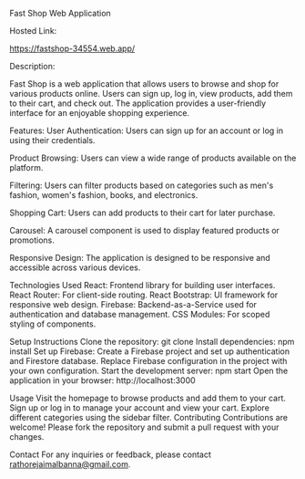 Fast Shop Web Application

Hosted Link:

https://fastshop-34554.web.app/

Description:

Fast Shop is a web application that allows users to browse and shop for various products online. Users can sign up, log in, view products, add them to their cart, and check out. The application provides a user-friendly interface for an enjoyable shopping experience.

Features:
User Authentication: Users can sign up for an account or log in using their credentials.


Product Browsing: Users can view a wide range of products available on the platform.


Filtering: Users can filter products based on categories such as men's fashion, women's fashion, books, and electronics.


Shopping Cart: Users can add products to their cart for later purchase.


Carousel: A carousel component is used to display featured products or promotions.


Responsive Design: The application is designed to be responsive and accessible across various devices.


Technologies Used
React: Frontend library for building user interfaces.
React Router: For client-side routing.
React Bootstrap: UI framework for responsive web design.
Firebase: Backend-as-a-Service used for authentication and database management.
CSS Modules: For scoped styling of components.


Setup Instructions
Clone the repository: git clone <repository-url>
Install dependencies: npm install
Set up Firebase:
Create a Firebase project and set up authentication and Firestore database.
Replace Firebase configuration in the project with your own configuration.
Start the development server: npm start
Open the application in your browser: http://localhost:3000


Usage
Visit the homepage to browse products and add them to your cart.
Sign up or log in to manage your account and view your cart.
Explore different categories using the sidebar filter.
Contributing
Contributions are welcome! Please fork the repository and submit a pull request with your changes.


Contact
For any inquiries or feedback, please contact rathorejaimalbanna@gmail.com.
